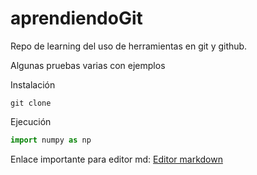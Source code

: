 # aprendiendoGit
Repo de learning del uso de herramientas en git y github.

Algunas pruebas varias con ejemplos

Instalaci&oacute;n
```shell scrip
git clone
```

Ejecuci&oacute;n
```python
import numpy as np
```

Enlace importante para editor md:
[Editor markdown](https://pandao.github.io/editor.md/en.html "Editor markdown")
